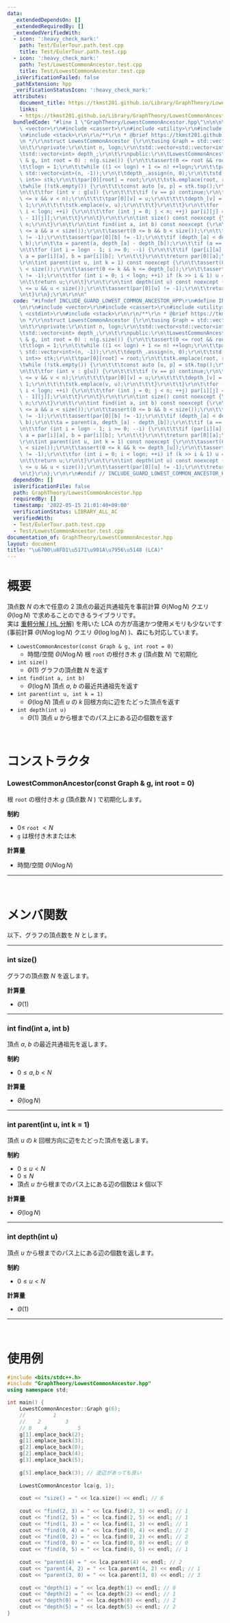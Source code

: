 ```yaml
---
data:
  _extendedDependsOn: []
  _extendedRequiredBy: []
  _extendedVerifiedWith:
  - icon: ':heavy_check_mark:'
    path: Test/EulerTour.path.test.cpp
    title: Test/EulerTour.path.test.cpp
  - icon: ':heavy_check_mark:'
    path: Test/LowestCommonAncestor.test.cpp
    title: Test/LowestCommonAncestor.test.cpp
  _isVerificationFailed: false
  _pathExtension: hpp
  _verificationStatusIcon: ':heavy_check_mark:'
  attributes:
    document_title: https://tkmst201.github.io/Library/GraphTheory/LowestCommonAncestor.hpp
    links:
    - https://tkmst201.github.io/Library/GraphTheory/LowestCommonAncestor.hpp
  bundledCode: "#line 1 \"GraphTheory/LowestCommonAncestor.hpp\"\n\n\n\r\n#include\
    \ <vector>\r\n#include <cassert>\r\n#include <utility>\r\n#include <cstdint>\r\
    \n#include <stack>\r\n\r\n/**\r\n * @brief https://tkmst201.github.io/Library/GraphTheory/LowestCommonAncestor.hpp\r\
    \n */\r\nstruct LowestCommonAncestor {\r\n\tusing Graph = std::vector<std::vector<int>>;\r\
    \n\t\r\nprivate:\r\n\tint n, logn;\r\n\tstd::vector<std::vector<int>> par;\r\n\
    \tstd::vector<int> depth_;\r\n\t\r\npublic:\r\n\tLowestCommonAncestor(const Graph\
    \ & g, int root = 0) : n(g.size()) {\r\n\t\tassert(0 <= root && root < n);\r\n\
    \t\tlogn = 1;\r\n\t\twhile ((1 << logn) + 1 <= n) ++logn;\r\n\t\tpar.assign(logn,\
    \ std::vector<int>(n, -1));\r\n\t\tdepth_.assign(n, 0);\r\n\t\tstd::stack<std::pair<int,\
    \ int>> stk;\r\n\t\tpar[0][root] = root;\r\n\t\tstk.emplace(root, root);\r\n\t\
    \twhile (!stk.empty()) {\r\n\t\t\tconst auto [u, p] = stk.top();\r\n\t\t\tstk.pop();\r\
    \n\t\t\tfor (int v : g[u]) {\r\n\t\t\t\tif (v == p) continue;\r\n\t\t\t\tassert(0\
    \ <= v && v < n);\r\n\t\t\t\tpar[0][v] = u;\r\n\t\t\t\tdepth_[v] = depth_[u] +\
    \ 1;\r\n\t\t\t\tstk.emplace(v, u);\r\n\t\t\t}\r\n\t\t}\r\n\t\tfor (int i = 1;\
    \ i < logn; ++i) {\r\n\t\t\tfor (int j = 0; j < n; ++j) par[i][j] = par[i - 1][par[i\
    \ - 1][j]];\r\n\t\t}\r\n\t}\r\n\t\r\n\tint size() const noexcept {\r\n\t\treturn\
    \ n;\r\n\t}\r\n\t\r\n\tint find(int a, int b) const noexcept {\r\n\t\tassert(0\
    \ <= a && a < size());\r\n\t\tassert(0 <= b && b < size());\r\n\t\tassert(par[0][a]\
    \ != -1);\r\n\t\tassert(par[0][b] != -1);\r\n\t\tif (depth_[a] < depth_[b]) std::swap(a,\
    \ b);\r\n\t\ta = parent(a, depth_[a] - depth_[b]);\r\n\t\tif (a == b) return a;\r\
    \n\t\tfor (int i = logn - 1; i >= 0; --i) {\r\n\t\t\tif (par[i][a] != par[i][b])\
    \ a = par[i][a], b = par[i][b]; \r\n\t\t}\r\n\t\treturn par[0][a];\r\n\t}\r\n\t\
    \r\n\tint parent(int u, int k = 1) const noexcept {\r\n\t\tassert(0 <= u && u\
    \ < size());\r\n\t\tassert(0 <= k && k <= depth_[u]);\r\n\t\tassert(par[0][u]\
    \ != -1);\r\n\t\tfor (int i = 0; i < logn; ++i) if (k >> i & 1) u = par[i][u];\r\
    \n\t\treturn u;\r\n\t}\r\n\t\r\n\tint depth(int u) const noexcept {\r\n\t\tassert(0\
    \ <= u && u < size());\r\n\t\tassert(par[0][u] != -1);\r\n\t\treturn depth_[u];\r\
    \n\t}\r\n};\r\n\r\n\n"
  code: "#ifndef INCLUDE_GUARD_LOWEST_COMMON_ANCESTOR_HPP\r\n#define INCLUDE_GUARD_LOWEST_COMMON_ANCESTOR_HPP\r\
    \n\r\n#include <vector>\r\n#include <cassert>\r\n#include <utility>\r\n#include\
    \ <cstdint>\r\n#include <stack>\r\n\r\n/**\r\n * @brief https://tkmst201.github.io/Library/GraphTheory/LowestCommonAncestor.hpp\r\
    \n */\r\nstruct LowestCommonAncestor {\r\n\tusing Graph = std::vector<std::vector<int>>;\r\
    \n\t\r\nprivate:\r\n\tint n, logn;\r\n\tstd::vector<std::vector<int>> par;\r\n\
    \tstd::vector<int> depth_;\r\n\t\r\npublic:\r\n\tLowestCommonAncestor(const Graph\
    \ & g, int root = 0) : n(g.size()) {\r\n\t\tassert(0 <= root && root < n);\r\n\
    \t\tlogn = 1;\r\n\t\twhile ((1 << logn) + 1 <= n) ++logn;\r\n\t\tpar.assign(logn,\
    \ std::vector<int>(n, -1));\r\n\t\tdepth_.assign(n, 0);\r\n\t\tstd::stack<std::pair<int,\
    \ int>> stk;\r\n\t\tpar[0][root] = root;\r\n\t\tstk.emplace(root, root);\r\n\t\
    \twhile (!stk.empty()) {\r\n\t\t\tconst auto [u, p] = stk.top();\r\n\t\t\tstk.pop();\r\
    \n\t\t\tfor (int v : g[u]) {\r\n\t\t\t\tif (v == p) continue;\r\n\t\t\t\tassert(0\
    \ <= v && v < n);\r\n\t\t\t\tpar[0][v] = u;\r\n\t\t\t\tdepth_[v] = depth_[u] +\
    \ 1;\r\n\t\t\t\tstk.emplace(v, u);\r\n\t\t\t}\r\n\t\t}\r\n\t\tfor (int i = 1;\
    \ i < logn; ++i) {\r\n\t\t\tfor (int j = 0; j < n; ++j) par[i][j] = par[i - 1][par[i\
    \ - 1][j]];\r\n\t\t}\r\n\t}\r\n\t\r\n\tint size() const noexcept {\r\n\t\treturn\
    \ n;\r\n\t}\r\n\t\r\n\tint find(int a, int b) const noexcept {\r\n\t\tassert(0\
    \ <= a && a < size());\r\n\t\tassert(0 <= b && b < size());\r\n\t\tassert(par[0][a]\
    \ != -1);\r\n\t\tassert(par[0][b] != -1);\r\n\t\tif (depth_[a] < depth_[b]) std::swap(a,\
    \ b);\r\n\t\ta = parent(a, depth_[a] - depth_[b]);\r\n\t\tif (a == b) return a;\r\
    \n\t\tfor (int i = logn - 1; i >= 0; --i) {\r\n\t\t\tif (par[i][a] != par[i][b])\
    \ a = par[i][a], b = par[i][b]; \r\n\t\t}\r\n\t\treturn par[0][a];\r\n\t}\r\n\t\
    \r\n\tint parent(int u, int k = 1) const noexcept {\r\n\t\tassert(0 <= u && u\
    \ < size());\r\n\t\tassert(0 <= k && k <= depth_[u]);\r\n\t\tassert(par[0][u]\
    \ != -1);\r\n\t\tfor (int i = 0; i < logn; ++i) if (k >> i & 1) u = par[i][u];\r\
    \n\t\treturn u;\r\n\t}\r\n\t\r\n\tint depth(int u) const noexcept {\r\n\t\tassert(0\
    \ <= u && u < size());\r\n\t\tassert(par[0][u] != -1);\r\n\t\treturn depth_[u];\r\
    \n\t}\r\n};\r\n\r\n#endif // INCLUDE_GUARD_LOWEST_COMMON_ANCESTOR_HPP"
  dependsOn: []
  isVerificationFile: false
  path: GraphTheory/LowestCommonAncestor.hpp
  requiredBy: []
  timestamp: '2022-05-15 21:01:40+09:00'
  verificationStatus: LIBRARY_ALL_AC
  verifiedWith:
  - Test/EulerTour.path.test.cpp
  - Test/LowestCommonAncestor.test.cpp
documentation_of: GraphTheory/LowestCommonAncestor.hpp
layout: document
title: "\u6700\u8FD1\u5171\u901A\u7956\u5148 (LCA)"
---
```


# 概要

頂点数 $N$ の木で任意の $2$ 頂点の最近共通祖先を事前計算 $\Theta(N \log{N})$ クエリ $\Theta(\log{N})$ で求めることのできるライブラリです。  
実は [重軽分解 ( HL 分解)](https://tkmst201.github.io/Library/GraphTheory/HeavyLightDecomposition.hpp) を用いた LCA の方が高速かつ使用メモリも少ないです(事前計算 $\Theta(N\log{\log{N}})$ クエリ $\Theta(\log{\log{N}})$ )、森にも対応しています。  

- `LowestCommonAncestor(const Graph & g, int root = 0)`
	- 時間/空間 $\Theta(N \log{N})$ 根 `root` の根付き木 $g$ (頂点数 $N$) で初期化
- `int size()`
	- $\Theta(1)$ グラフの頂点数 $N$ を返す
- `int find(int a, int b)`
	- $\Theta(\log{N})$ 頂点 $a$, $b$ の最近共通祖先を返す
- `int parent(int u, int k = 1)`
	- $\Theta(\log{N})$ 頂点 $u$ の $k$ 回根方向に辺をたどった頂点を返す
- `int depth(int u)`
	- $\Theta(1)$ 頂点 $u$ から根までのパス上にある辺の個数を返す

<br>

# コンストラクタ

### LowestCommonAncestor(const Graph & g, int root = 0)

根 `root` の根付き木 $g$ (頂点数 $N$ ) で初期化します。  

**制約**

- $0 \leq$ `root` $< N$
- `g` は根付き木または木

**計算量**

- 時間/空間 $\Theta(N \log{N})$

---

<br>

# メンバ関数

以下、グラフの頂点数を $N$ とします。  

---

### int size()

グラフの頂点数 $N$ を返します。  

**計算量**

- $\Theta(1)$

---

### int find(int a, int b)

頂点 $a$, $b$ の最近共通祖先を返します。  

**制約**

- $0 \leq a, b < N$

**計算量**

- $\Theta(\log{N})$

---

### int parent(int u, int k = 1)

頂点 $u$ の $k$ 回根方向に辺をたどった頂点を返します。  

**制約**

- $0 \leq u < N$
- $0 \le N$
- 頂点 $u$ から根までのパス上にある辺の個数は $k$ 個以下

**計算量**

- $\Theta(\log{N})$

---

### int depth(int u)

頂点 $u$ から根までのパス上にある辺の個数を返します。  

**制約**

- $0 \leq u < N$

**計算量**

- $\Theta(1)$

---

<br>

# 使用例

```cpp
#include <bits/stdc++.h>
#include "GraphTheory/LowestCommonAncestor.hpp"
using namespace std;

int main() {
	LowestCommonAncestor::Graph g(6);
	//         1
	//    2        3
	// 0    4          5
	g[1].emplace_back(2);
	g[1].emplace_back(3);
	g[2].emplace_back(0);
	g[2].emplace_back(4);
	g[3].emplace_back(5);
	
	g[5].emplace_back(3); // 逆辺があっても良い
	
	LowestCommonAncestor lca(g, 1);
	
	cout << "size() = " << lca.size() << endl; // 6
	
	cout << "find(2, 3) = " << lca.find(2, 3) << endl; // 1
	cout << "find(2, 5) = " << lca.find(2, 5) << endl; // 1
	cout << "find(1, 3) = " << lca.find(1, 3) << endl; // 1
	cout << "find(0, 4) = " << lca.find(0, 4) << endl; // 2
	cout << "find(0, 2) = " << lca.find(0, 2) << endl; // 2
	cout << "find(0, 0) = " << lca.find(0, 0) << endl; // 0
	cout << "find(0, 5) = " << lca.find(0, 5) << endl; // 1
	
	cout << "parent(4) = " << lca.parent(4) << endl; // 2
	cout << "parent(4, 2) = " << lca.parent(4, 2) << endl; // 1
	cout << "parent(3, 0) = " << lca.parent(3, 0) << endl; // 3
	
	cout << "depth(1) = " << lca.depth(1) << endl; // 0
	cout << "depth(2) = " << lca.depth(2) << endl; // 1
	cout << "depth(0) = " << lca.depth(0) << endl; // 2
	cout << "depth(5) = " << lca.depth(5) << endl; // 2
}
```

<br>